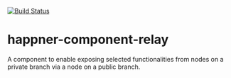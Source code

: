 [![Build Status](https://travis-ci.org/happner/happner-component-relay.svg?branch=master)](https://travis-ci.org/happner/happner-component-relay)

# happner-component-relay

A component to enable exposing selected functionalities from nodes on a private branch via a node on a public branch.

